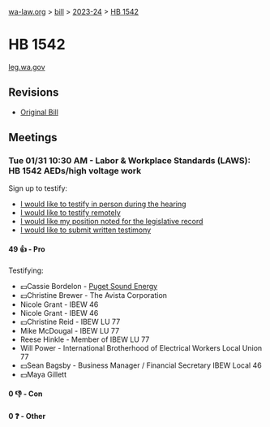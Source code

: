 [wa-law.org](/) > [bill](/bill/) > [2023-24](/bill/2023-24/) > [HB 1542](/bill/2023-24/hb/1542/)

# HB 1542
[leg.wa.gov](https://app.leg.wa.gov/billsummary?BillNumber=1542&Year=2023&Initiative=false)

## Revisions
* [Original Bill](1/)

## Meetings
### Tue 01/31 10:30 AM - Labor & Workplace Standards (LAWS): HB 1542 AEDs/high voltage work
Sign up to testify:
* [I would like to testify in person during the hearing](https://app.leg.wa.gov/csi/Testifier/Add?chamber=House&mId=30579&aId=150154&caId=20984&tId=1)
* [I would like to testify remotely](https://app.leg.wa.gov/csi/Testifier/Add?chamber=House&mId=30579&aId=150154&caId=20984&tId=2)
* [I would like my position noted for the legislative record](https://app.leg.wa.gov/csi/Testifier/Add?chamber=House&mId=30579&aId=150154&caId=20984&tId=3)
* [I would like to submit written testimony](https://app.leg.wa.gov/csi/Testifier/Add?chamber=House&mId=30579&aId=150154&caId=20984&tId=4)

#### 49 👍 - Pro
Testifying:
* 💵Cassie Bordelon - [Puget Sound Energy](/org/puget_sound_energy_inc/)
* 💵Christine Brewer - The Avista Corporation
* Nicole Grant - IBEW 46
* Nicole Grant - IBEW 46
* 💵Christine Reid - IBEW LU 77
* Mike McDougal - IBEW LU 77
* Reese Hinkle - Member of IBEW LU 77
* Will  Power - International Brotherhood of Electrical Workers Local Union 77
* 💵Sean Bagsby - Business Manager / Financial Secretary IBEW Local 46
* 💵Maya Gillett

#### 0 👎 - Con

#### 0 ❓ - Other
